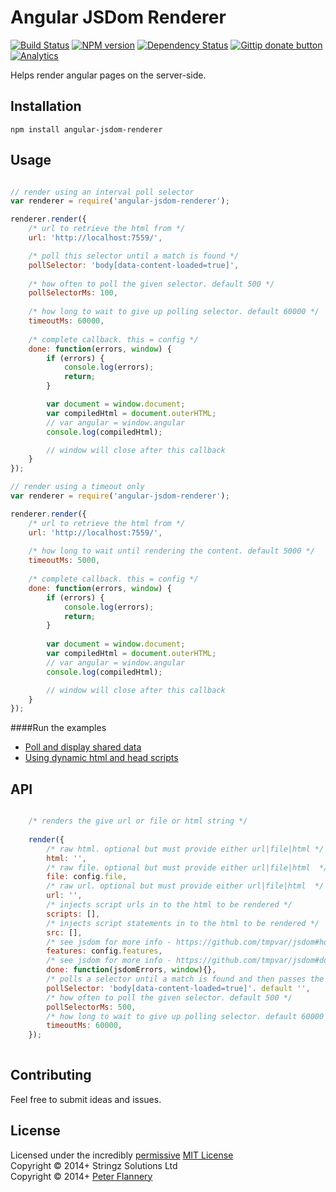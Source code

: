 # Angular JSDom Renderer

[![Build Status](https://secure.travis-ci.org/pflannery/angular-jsdom-renderer.png?branch=master)](http://travis-ci.org/pflannery/angular-jsdom-renderer "Check this project's build status on TravisCI")
[![NPM version](https://badge.fury.io/js/angular-jsdom-renderer.png)](https://npmjs.org/package/angular-jsdom-renderer "View this project on NPM")
[![Dependency Status](https://gemnasium.com/pflannery/angular-jsdom-renderer.png)](https://gemnasium.com/pflannery/angular-jsdom-renderer)
[![Gittip donate button](http://img.shields.io/gittip/pflannery.png)](https://www.gittip.com/pflannery/ "Donate weekly to this project using Gittip")
[![Analytics](https://ga-beacon.appspot.com/UA-47157500-1/angular-jsdom-renderer/readme)](https://github.com/pflannery/angular-jsdom-renderer)

Helps render angular pages on the server-side.

## Installation

    npm install angular-jsdom-renderer

## Usage

```javascript

// render using an interval poll selector
var renderer = require('angular-jsdom-renderer');

renderer.render({
	/* url to retrieve the html from */
	url: 'http://localhost:7559/',

	/* poll this selector until a match is found */
	pollSelector: 'body[data-content-loaded=true]',
	
	/* how often to poll the given selector. default 500 */
	pollSelectorMs: 100,
	
	/* how long to wait to give up polling selector. default 60000 */
	timeoutMs: 60000,
	
	/* complete callback. this = config */
	done: function(errors, window) {
		if (errors) {
			console.log(errors);
			return;
		}

        var document = window.document;
        var compiledHtml = document.outerHTML;
		// var angular = window.angular
		console.log(compiledHtml);

		// window will close after this callback
	}
});
```

```javascript
// render using a timeout only
var renderer = require('angular-jsdom-renderer');

renderer.render({
	/* url to retrieve the html from */
	url: 'http://localhost:7559/',
	
	/* how long to wait until rendering the content. default 5000 */
	timeoutMs: 5000,
	
	/* complete callback. this = config */
	done: function(errors, window) {
		if (errors) {
			console.log(errors);
			return;
		}
		
        var document = window.document;
        var compiledHtml = document.outerHTML;
		// var angular = window.angular
		console.log(compiledHtml);

		// window will close after this callback
	}
});

```

####Run the examples

- [Poll and display shared data](examples/share-data)
- [Using dynamic html and head scripts](examples/html-strings)

## API

```javascript

	/* renders the give url or file or html string */
	
	render({
		/* raw html. optional but must provide either url|file|html */
		html: '',
		/* raw file. optional but must provide either url|file|html  */
		file: config.file,
		/* raw url. optional but must provide either url|file|html  */
		url: '',
		/* injects script urls in to the html to be rendered */
		scripts: [],
		/* injects script statements in to the html to be rendered */
		src: [],
		/* see jsdom for more info - https://github.com/tmpvar/jsdom#how-it-works */
		features: config.features,
		/* see jsdom for more info - https://github.com/tmpvar/jsdom#doneerrors-window */
		done: function(jsdomErrors, window){},
		/* polls a selector until a match is found and then passes the rendered html to the config.done callback */
		pollSelector: 'body[data-content-loaded=true]'. default '',
		/* how often to poll the given selector. default 500 */
		pollSelectorMs: 500,
		/* how long to wait to give up polling selector. default 60000 */
		timeoutMs: 60000,
	});
	
```

## Contributing
Feel free to submit ideas and issues.

## License
Licensed under the incredibly [permissive](http://en.wikipedia.org/wiki/Permissive_free_software_licence) [MIT License](http://creativecommons.org/licenses/MIT/)
<br/>Copyright &copy; 2014+ Stringz Solutions Ltd
<br/>Copyright &copy; 2014+ [Peter Flannery](http://github.com/pflannery)
